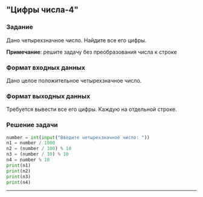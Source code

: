 ## "Цифры числа-4"

### Задание

Дано четырехзначное число. Найдите все его цифры.

**Примечание**: решите задачу без преобразования числа к строке

### Формат входных данных

Дано целое положительное четырехзначное число.

### Формат выходных данных

Требуется вывести все его цифры. Каждую на отдельной строке.

### Решение задачи

```python
number = int(input("Введите четырехзначное число: "))
n1 = number / 1000
n2 = (number / 100) % 10
n3 = (number / 10) % 10
n4 = number % 10
print(n1)
print(n2)
print(n3)
print(n4)

```

---

